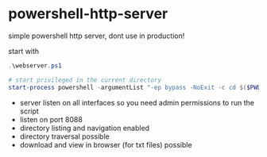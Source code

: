 # powershell-http-server
 simple powershell http server, dont use in production!


 start with

```powershell
.\webserver.ps1

# start privileged in the current directory
start-process powershell -argumentList "-ep bypass -NoExit -c cd $($PWD); .\webserver.ps1" -verb runas
```

- server listen on all interfaces so you need admin permissions to run the script
- listen on port 8088
- directory listing and navigation enabled
- directory traversal possible
- download and view in browser (for txt files) possible


